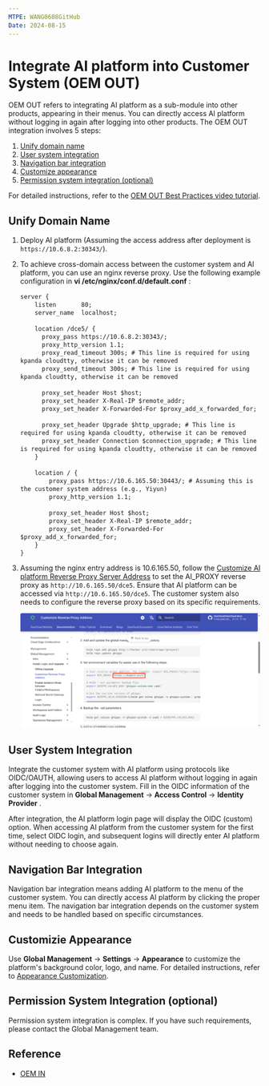 ```yaml
---
MTPE: WANG0608GitHub
Date: 2024-08-15
---
```


# Integrate AI platform into Customer System (OEM OUT)

OEM OUT refers to integrating AI platform as a sub-module into other products, appearing in their menus.
You can directly access AI platform without logging in again after logging into other products.
The OEM OUT integration involves 5 steps:

1. [Unify domain name](#unify-domain-name)
2. [User system integration](#user-system-integration)
3. [Navigation bar integration](#navigation-bar-integration)
4. [Customize appearance](#customizie-appearance)
5. [Permission system integration (optional)](#permission-system-integration-optional)

For detailed instructions, refer to the [OEM OUT Best Practices video tutorial](../../../videos/use-cases.md#integrating-dce-50-into-customer-systems-oem-out).

## Unify Domain Name

1. Deploy AI platform (Assuming the access address after deployment is `https://10.6.8.2:30343/`).

2. To achieve cross-domain access between the customer system and AI platform, you can use an nginx reverse proxy.
   Use the following example configuration in __vi /etc/nginx/conf.d/default.conf__ :

    ```nginx
    server {
        listen       80;
        server_name  localhost;
    
        location /dce5/ {
          proxy_pass https://10.6.8.2:30343/;
          proxy_http_version 1.1;
          proxy_read_timeout 300s; # This line is required for using kpanda cloudtty, otherwise it can be removed
          proxy_send_timeout 300s; # This line is required for using kpanda cloudtty, otherwise it can be removed
    
          proxy_set_header Host $host;
          proxy_set_header X-Real-IP $remote_addr;
          proxy_set_header X-Forwarded-For $proxy_add_x_forwarded_for;
    
          proxy_set_header Upgrade $http_upgrade; # This line is required for using kpanda cloudtty, otherwise it can be removed
          proxy_set_header Connection $connection_upgrade; # This line is required for using kpanda cloudtty, otherwise it can be removed
        }
        
        location / {
            proxy_pass https://10.6.165.50:30443/; # Assuming this is the customer system address (e.g., Yiyun)
            proxy_http_version 1.1;
    
            proxy_set_header Host $host;
            proxy_set_header X-Real-IP $remote_addr;
            proxy_set_header X-Forwarded-For $proxy_add_x_forwarded_for;
        }
    }
    ```

3. Assuming the nginx entry address is 10.6.165.50, follow the
   [Customize AI platform Reverse Proxy Server Address](../install/reverse-proxy.md) to
   set the AI_PROXY reverse proxy as `http://10.6.165.50/dce5`. Ensure that AI platform
   can be accessed via `http://10.6.165.50/dce5`. The customer system also needs
   to configure the reverse proxy based on its specific requirements.

    ![Reverse Proxy](../../images/agent.png)

## User System Integration

Integrate the customer system with AI platform using protocols like OIDC/OAUTH,
allowing users to access AI platform without logging in again after logging into
the customer system. Fill in the OIDC information of the customer system in
 __Global Management__ -> __Access Control__ -> __Identity Provider__ .

After integration, the AI platform login page will display the OIDC (custom) option.
When accessing AI platform from the customer system for the first time,
select OIDC login, and subsequent logins will directly enter AI platform without needing to choose again.

## Navigation Bar Integration

Navigation bar integration means adding AI platform to the menu of the customer system.
You can directly access AI platform by clicking the proper menu item. The navigation bar
integration depends on the customer system and needs to be handled based on specific circumstances.

## Customizie Appearance

Use __Global Management__ -> __Settings__ -> __Appearance__ to customize
the platform's background color, logo, and name. For detailed instructions,
refer to [Appearance Customization](../platform-setting/appearance.md).

## Permission System Integration (optional)

Permission system integration is complex.
If you have such requirements, please contact the Global Management team.

## Reference

- [OEM IN](./oem-in.md)